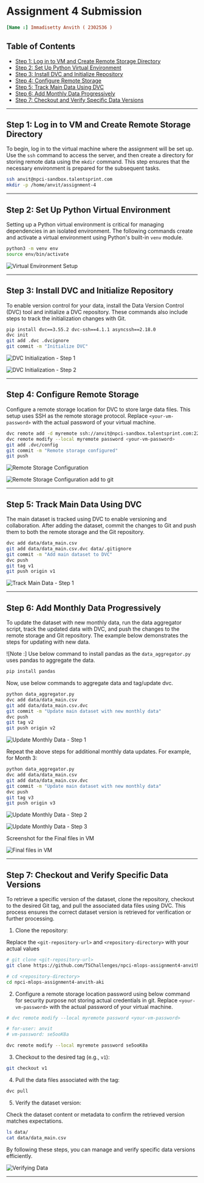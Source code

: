 # Assignment 4 Submission

```ini
[Name :] Immadisetty Anvith ( 2302536 )
```

## Table of Contents

- [Step 1: Log in to VM and Create Remote Storage Directory](#step-1-log-in-to-vm-and-create-remote-storage-directory)
- [Step 2: Set Up Python Virtual Environment](#step-2-set-up-python-virtual-environment)
- [Step 3: Install DVC and Initialize Repository](#step-3-install-dvc-and-initialize-repository)
- [Step 4: Configure Remote Storage](#step-4-configure-remote-storage)
- [Step 5: Track Main Data Using DVC](#step-5-track-main-data-using-dvc)
- [Step 6: Add Monthly Data Progressively](#step-6-add-monthly-data-progressively)
- [Step 7: Checkout and Verify Specific Data Versions](#step-7-checkout-and-verify-specific-data-versions)

---

## Step 1: Log in to VM and Create Remote Storage Directory

To begin, log in to the virtual machine where the assignment will be set up. Use the `ssh` command to access the server, and then create a directory for storing remote data using the `mkdir` command. This step ensures that the necessary environment is prepared for the subsequent tasks.

```bash
ssh anvit@npci-sandbox.talentsprint.com
mkdir -p /home/anvit/assignment-4
```

---

## Step 2: Set Up Python Virtual Environment

Setting up a Python virtual environment is critical for managing dependencies in an isolated environment. The following commands create and activate a virtual environment using Python's built-in `venv` module.

```bash
python3 -m venv env
source env/bin/activate
```

![Virtual Environment Setup](image.png)

---

## Step 3: Install DVC and Initialize Repository

To enable version control for your data, install the Data Version Control (DVC) tool and initialize a DVC repository. These commands also include steps to track the initialization changes with Git.

```bash
pip install dvc==3.55.2 dvc-ssh==4.1.1 asyncssh==2.18.0
dvc init
git add .dvc .dvcignore
git commit -m "Initialize DVC"
```

![DVC Initialization - Step 1](image-1.png)

![DVC Initialization - Step 2](image-2.png)

---

## Step 4: Configure Remote Storage

Configure a remote storage location for DVC to store large data files. This setup uses SSH as the remote storage protocol. Replace `<your-vm-password>` with the actual password of your virtual machine.

```bash
dvc remote add -d myremote ssh://anvit@npci-sandbox.talentsprint.com:22/home/anvit/assignment-4
dvc remote modify --local myremote password <your-vm-password>
git add .dvc/config
git commit -m "Remote storage configured"
git push
```

![Remote Storage Configuration](image-4.png)

![Remote Storage Configuration add to git](image-11.png)

---

## Step 5: Track Main Data Using DVC

The main dataset is tracked using DVC to enable versioning and collaboration. After adding the dataset, commit the changes to Git and push them to both the remote storage and the Git repository.

```bash
dvc add data/data_main.csv
git add data/data_main.csv.dvc data/.gitignore
git commit -m "Add main dataset to DVC"
dvc push
git tag v1
git push origin v1
```

![Track Main Data - Step 1](image-5.png)

---

## Step 6: Add Monthly Data Progressively

To update the dataset with new monthly data, run the data aggregator script, track the updated data with DVC, and push the changes to the remote storage and Git repository. The example below demonstrates the steps for updating with new data.

![Note :] Use below command to install pandas as the `data_aggregator.py` uses pandas to aggregate the data.

```bash
pip install pandas
```

Now, use below commands to aggregate data and tag/update dvc.

```bash
python data_aggregator.py
dvc add data/data_main.csv
git add data/data_main.csv.dvc
git commit -m "Update main dataset with new monthly data"
dvc push
git tag v2
git push origin v2
```

![Update Monthly Data - Step 1](image-6.png)

Repeat the above steps for additional monthly data updates. For example, for Month 3:

```bash
python data_aggregator.py
dvc add data/data_main.csv
git add data/data_main.csv.dvc
git commit -m "Update main dataset with new monthly data"
dvc push
git tag v3
git push origin v3
```

![Update Monthly Data - Step 2](image-7.png)

![Update Monthly Data - Step 3](image-8.png)

Screenshot for the Final files in VM

![Final files in VM](image-9.png)

---

## Step 7: Checkout and Verify Specific Data Versions

To retrieve a specific version of the dataset, clone the repository, checkout to the desired Git tag, and pull the associated data files using DVC. This process ensures the correct dataset version is retrieved for verification or further processing.

1. Clone the repository:

Replace the `<git-repository-url>` and `<repository-directory>` with your actual values

```bash
# git clone <git-repository-url>
git clone https://github.com/TSChallenges/npci-mlops-assignment4-anvith-aki.git

# cd <repository-directory>
cd npci-mlops-assignment4-anvith-aki
```

2. Configure a remote storage location password using below command for security purpose not storing actual credentials in git. Replace `<your-vm-password>` with the actual password of your virtual machine.

```bash
# dvc remote modify --local myremote password <your-vm-password>

# for-user: anvit
# vm-password: se5ooK8a

dvc remote modify --local myremote password se5ooK8a
```

3. Checkout to the desired tag (e.g., `v1`):

```bash
git checkout v1
```

4. Pull the data files associated with the tag:

```bash
dvc pull
```

5. Verify the dataset version:

Check the dataset content or metadata to confirm the retrieved version matches expectations.

```bash
ls data/
cat data/data_main.csv
```

By following these steps, you can manage and verify specific data versions efficiently.

![Verifying Data](image-12.png)

---